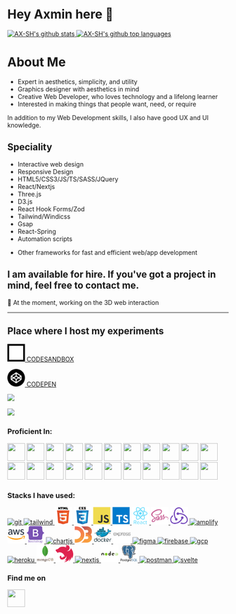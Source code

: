 # Hey Axmin here 👋 


<!-- - Software Engineer by trade -->
<!-- - Technoholic and a life long learner by nature -->
<!-- - Originally a software engineer, who loves technology and is a lifelong learner-->



<a href="https://github.com/ax-sh">
  <img height="180em" src="https://github-readme-stats.vercel.app/api?username=ax-sh&show_icons=true&theme=merko&count_private=true" alt="AX-SH's github stats" />
  <img height="180em" src="https://github-readme-stats.vercel.app/api/top-langs/?username=ax-sh&theme=merko&layout=compact" alt="AX-SH's github top languages" />
</a>

# About Me

- Expert in aesthetics, simplicity, and utility
- Graphics designer with aesthetics in mind
- Creative Web Developer, who loves technology and a lifelong learner
- Interested in making things that people want, need, or require

<!--
self taught
**ax-sh/ax-sh** is a ✨ _special_ ✨ repository because its `README.md` (this file) appears on your GitHub profile.
I've got experience with frameworks like React, TailwindCSS, Flask and few others that I enjoy.
Here are some ideas to get you started:
I like to work on interesting projects and solve problems people are facing, and have also created a few other projects on my github. 
- 🔭 I’m currently working on ...
- 🌱 I’m currently learning ...
- 👯 I’m looking to collaborate on ...
- 🤔 I’m looking for help with ...
- 💬 Ask me about ...
- 📫 How to reach me: ...
- 😄 Pronouns: ...
- ⚡ Fun fact: ....
-->

<!-- I am Full-Stack Developer with good knowledge and understanding of UI/UX  -->
In addition to my Web Development skills, I also have good UX and UI knowledge.

<!-- Specialty -->
## Speciality 

- Interactive web design
- Responsive Design
- HTML5/CSS3/JS/TS/SASS/JQuery
- React/Nextjs <!--/Nestjs-->
- Three.js
- D3.js
- React Hook Forms/Zod
- Tailwind/Windicss
- Gsap
- React-Spring
- Automation scripts 



<!-- - NX -->
- Other frameworks for fast and efficient web/app development

<!-- Computer Vision
- Python
- OpenCV
- Pandas

 - FastAPI -->

## I am available for hire. If you've got a project in mind, feel free to contact me. 

<!--🌱 Aims to learn machine learning for computer vision activities -->

🔭 At the moment, working on the 3D web interaction

<!-- https://www.behance.net/axminshrestha -->
---

## Place where I host my experiments

 [<img src="/icons/codesandbox.svg"  width="40" height="40" /> CODESANDBOX](https://codesandbox.io/u/ax-sh)
 
 [<img src="/icons/codepen.svg"  width="40" height="40" /> CODEPEN](https://codepen.io/ax-sh/)
 
 ![](https://komarev.com/ghpvc/?username=ax-sh)
 
 ![](https://bit.ly/3i1g9F4)




<h3 align="left">Proficient In:</h3>
<p>
<img src="https://cdn.jsdelivr.net/gh/devicons/devicon/icons/react/react-original.svg"  width="40" height="40" />
<img src="https://cdn.jsdelivr.net/gh/devicons/devicon/icons/typescript/typescript-original.svg"   width="40" height="40" />
<img src="https://cdn.jsdelivr.net/gh/devicons/devicon/icons/threejs/threejs-original.svg"  width="40" height="40" />
<img src="https://cdn.jsdelivr.net/gh/devicons/devicon/icons/tailwindcss/tailwindcss-original-wordmark.svg"  width="40" height="40"/>
<img src="https://cdn.jsdelivr.net/gh/devicons/devicon/icons/sass/sass-original.svg"  width="40" height="40"/>    
<img src="https://cdn.jsdelivr.net/gh/devicons/devicon/icons/amazonwebservices/amazonwebservices-original.svg"  width="40" height="40"/>    
<img src="https://cdn.jsdelivr.net/gh/devicons/devicon/icons/apple/apple-original.svg"  width="40" height="40" />   
<img src="https://cdn.jsdelivr.net/gh/devicons/devicon/icons/bash/bash-original.svg"  width="40" height="40"/>   
<img src="https://cdn.jsdelivr.net/gh/devicons/devicon/icons/css3/css3-plain-wordmark.svg"  width="40" height="40"/>      
<img src="https://cdn.jsdelivr.net/gh/devicons/devicon/icons/git/git-original-wordmark.svg"  width="40" height="40"/>     
<img src="https://cdn.jsdelivr.net/gh/devicons/devicon/icons/graphql/graphql-plain-wordmark.svg"  width="40" height="40"/>       
<img src="https://cdn.jsdelivr.net/gh/devicons/devicon/icons/html5/html5-plain-wordmark.svg"  width="40" height="40"/>        
<img src="https://cdn.jsdelivr.net/gh/devicons/devicon/icons/jamstack/jamstack-original-wordmark.svg"  width="40" height="40"/>       
<img src="https://cdn.jsdelivr.net/gh/devicons/devicon/icons/javascript/javascript-original.svg"  width="40" height="40"/>
<img src="https://cdn.jsdelivr.net/gh/devicons/devicon/icons/jira/jira-original-wordmark.svg"  width="40" height="40"/>         
<img src="https://cdn.jsdelivr.net/gh/devicons/devicon/icons/jquery/jquery-original-wordmark.svg"  width="40" height="40"/>
<img src="https://cdn.jsdelivr.net/gh/devicons/devicon/icons/jupyter/jupyter-original-wordmark.svg"  width="40" height="40"/>
<img src="https://cdn.jsdelivr.net/gh/devicons/devicon/icons/socketio/socketio-original-wordmark.svg"  width="40" height="40"/>     
<img src="https://cdn.jsdelivr.net/gh/devicons/devicon/icons/sqlite/sqlite-plain-wordmark.svg"  width="40" height="40" />      
<img src="https://cdn.jsdelivr.net/gh/devicons/devicon/icons/storybook/storybook-original.svg"  width="40" height="40" />       
<img src="https://cdn.jsdelivr.net/gh/devicons/devicon/icons/yarn/yarn-original-wordmark.svg"  width="40" height="40" />   
<img src="https://cdn.jsdelivr.net/gh/devicons/devicon/icons/opencv/opencv-original-wordmark.svg"  width="40" height="40" />
</p>


<h3 align="left">Stacks I have used: </h3>
<p align="left"> <a href="https://git-scm.com/" target="_blank" rel="noreferrer"> <img src="https://www.vectorlogo.zone/logos/git-scm/git-scm-icon.svg" alt="git" width="40" height="40"/> </a> <a href="https://tailwindcss.com/" target="_blank" rel="noreferrer"> <img src="https://www.vectorlogo.zone/logos/tailwindcss/tailwindcss-icon.svg" alt="tailwind" width="40" height="40"/> </a> <a href="https://www.w3.org/html/" target="_blank" rel="noreferrer"> <img src="https://raw.githubusercontent.com/devicons/devicon/master/icons/html5/html5-original-wordmark.svg" alt="html5" width="40" height="40"/> </a> <a href="https://www.w3schools.com/css/" target="_blank" rel="noreferrer"> <img src="https://raw.githubusercontent.com/devicons/devicon/master/icons/css3/css3-original-wordmark.svg" alt="css3" width="40" height="40"/> </a> <a href="https://developer.mozilla.org/en-US/docs/Web/JavaScript" target="_blank" rel="noreferrer" > <img src="https://raw.githubusercontent.com/devicons/devicon/master/icons/javascript/javascript-original.svg" alt="javascript" width="40" height="40"/> </a> <a href="https://www.typescriptlang.org/" target="_blank" rel="noreferrer" > <img src="https://raw.githubusercontent.com/devicons/devicon/master/icons/typescript/typescript-original.svg" alt="typescript" width="40" height="40"/> </a> <a href="https://reactjs.org/" target="_blank" rel="noreferrer"> <img src="https://raw.githubusercontent.com/devicons/devicon/master/icons/react/react-original-wordmark.svg" alt="react" width="40" height="40"/> </a> <a href="https://sass-lang.com" target="_blank" rel="noreferrer"> <img src="https://raw.githubusercontent.com/devicons/devicon/master/icons/sass/sass-original.svg" alt="sass" width="40" height="40"/> </a> <a href="https://redux.js.org" target="_blank" rel="noreferrer"> <img src="https://raw.githubusercontent.com/devicons/devicon/master/icons/redux/redux-original.svg" alt="redux" width="40" height="40"/> </a> <a href="https://aws.amazon.com/amplify/" target="_blank" rel="noreferrer" > <img src="https://docs.amplify.aws/assets/logo-dark.svg" alt="amplify" width="40" height="40"/> </a> <a href="https://aws.amazon.com" target="_blank" rel="noreferrer"> <img src="https://raw.githubusercontent.com/devicons/devicon/master/icons/amazonwebservices/amazonwebservices-original-wordmark.svg" alt="aws" width="40" height="40"/> </a> <a href="https://getbootstrap.com" target="_blank" rel="noreferrer"> <img src="https://raw.githubusercontent.com/devicons/devicon/master/icons/bootstrap/bootstrap-plain-wordmark.svg" alt="bootstrap" width="40" height="40"/> </a> <a href="https://www.chartjs.org" target="_blank" rel="noreferrer"> <img src="https://www.chartjs.org/media/logo-title.svg" alt="chartjs" width="40" height="40"/> </a> <a href="https://d3js.org/" target="_blank" rel="noreferrer"> <img src="https://raw.githubusercontent.com/devicons/devicon/master/icons/d3js/d3js-original.svg" alt="d3js" width="40" height="40"/> </a> <a href="https://www.docker.com/" target="_blank" rel="noreferrer"> <img src="https://raw.githubusercontent.com/devicons/devicon/master/icons/docker/docker-original-wordmark.svg" alt="docker" width="40" height="40"/> </a> <a href="https://expressjs.com" target="_blank" rel="noreferrer"> <img src="https://raw.githubusercontent.com/devicons/devicon/master/icons/express/express-original-wordmark.svg" alt="express" width="40" height="40"/> </a> <a href="https://www.figma.com/" target="_blank" rel="noreferrer"> <img src="https://www.vectorlogo.zone/logos/figma/figma-icon.svg" alt="figma" width="40" height="40"/> </a> <a href="https://firebase.google.com/" target="_blank" rel="noreferrer"> <img src="https://www.vectorlogo.zone/logos/firebase/firebase-icon.svg" alt="firebase" width="40" height="40"/> </a> <a href="https://cloud.google.com" target="_blank" rel="noreferrer"> <img src="https://www.vectorlogo.zone/logos/google_cloud/google_cloud-icon.svg" alt="gcp" width="40" height="40"/> </a> <a href="https://heroku.com" target="_blank" rel="noreferrer"> <img src="https://www.vectorlogo.zone/logos/heroku/heroku-icon.svg" alt="heroku" width="40" height="40"/> </a> <a href="https://www.mongodb.com/" target="_blank" rel="noreferrer"> <img src="https://raw.githubusercontent.com/devicons/devicon/master/icons/mongodb/mongodb-original-wordmark.svg" alt="mongodb" width="40" height="40"/> </a> <a href="https://nestjs.com/" target="_blank" rel="noreferrer"> <img src="https://raw.githubusercontent.com/devicons/devicon/master/icons/nestjs/nestjs-plain.svg" alt="nestjs" width="40" height="40"/> </a> <a href="https://nextjs.org/" target="_blank" rel="noreferrer"> <img src="https://cdn.worldvectorlogo.com/logos/nextjs-2.svg" alt="nextjs" width="40" height="40"/> </a> <a href="https://nodejs.org" target="_blank" rel="noreferrer"> <img src="https://raw.githubusercontent.com/devicons/devicon/master/icons/nodejs/nodejs-original-wordmark.svg" alt="nodejs" width="40" height="40"/> </a> <a href="https://www.postgresql.org" target="_blank" rel="noreferrer"> <img src="https://raw.githubusercontent.com/devicons/devicon/master/icons/postgresql/postgresql-original-wordmark.svg" alt="postgresql" width="40" height="40"/> </a> <a href="https://postman.com" target="_blank" rel="noreferrer"> <img src="https://www.vectorlogo.zone/logos/getpostman/getpostman-icon.svg" alt="postman" width="40" height="40"/> </a> <a href="https://svelte.dev" target="_blank" rel="noreferrer"> <img src="https://upload.wikimedia.org/wikipedia/commons/1/1b/Svelte_Logo.svg" alt="svelte" width="40" height="40"/> </a> </p>
          
<h3>Find me on</h3>

<a href="https://www.linkedin.com/in/axmin/"  target="_blank" rel="noreferrer"><img src="https://cdn.jsdelivr.net/gh/devicons/devicon/icons/linkedin/linkedin-original.svg" width="40" height="40" /></a>
